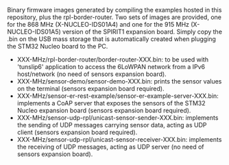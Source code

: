 Binary firmware images generated by compiling the examples hosted in this repository, plus the rpl-border-router.
Two sets of images are provided, one for the 868 MHz (X-NUCLEO-IDS01A4) and one for the 915 MHz (X-NUCLEO-IDS01A5) version of the SPIRIT1 expansion board.
Simply copy the .bin on the USB mass storage that is automatically created when plugging the STM32 Nucleo board to the PC.

* XXX-MHz/rpl-border-router/border-router-XXX.bin: to be used with 'tunslip6' application to access the 6LoWPAN network from a IPv6 host/network (no need of sensors expansion board).
* XXX-MHz/sensor-demo/sensor-demo-XXX.bin: prints the sensor values on the terminal (sensors expansion board required).
* XXX-MHz/sensor-er-rest-example/sensor-er-example-server-XXX.bin: implements a CoAP server that exposes the sensors of the STM32 Nucleo expansion board (sensors expansion board required).
* XXX-MHz/sensor-udp-rpl/unicast-sensor-sender-XXX.bin: implements the sending of UDP messages carrying  sensor data, acting as UDP client (sensors expansion board required).
* XXX-MHz/sensor-udp-rpl/unicast-sensor-receiver-XXX.bin:  implements the receiving of UDP messages, acting as UDP server (no need of sensors expansion board).
